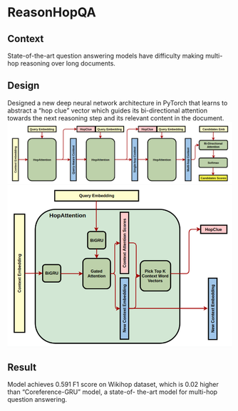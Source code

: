 # ReasonHopQA
## Context
State-of-the-art question answering models have difficulty making multi-hop reasoning over long documents.
## Design
Designed a new deep neural network architecture in PyTorch that learns to abstract a “hop clue” vector which guides its
bi-directional attention towards the next reasoning step and its relevant content in the document.
![Screenshot](HopAttentionNet.png)
![Screenshot](HopAttentionUnit.png)

## Result
Model achieves 0.591 F1 score on Wikihop dataset, which is 0.02 higher than “Coreference-GRU” model, a state-of-
the-art model for multi-hop question answering. 
